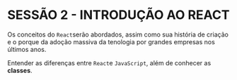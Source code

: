 # SESSÃO 2 - INTRODUÇÃO AO REACT

Os conceitos do `React`serão abordados, assim como sua história de criação e o porque da adoção massiva da tenologia por grandes empresas nos últimos anos.

Entender as diferenças entre `React`e `JavaScript`, além de conhecer as **classes**.
